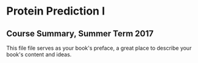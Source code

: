 # Protein Prediction I 

## Course Summary, Summer Term 2017

This file file serves as your book's preface, a great place to describe your book's content and ideas.

